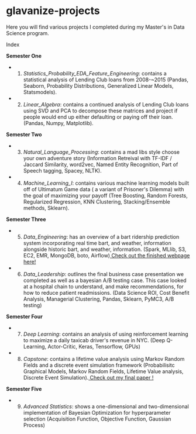 # glavanize-projects
Here you will find various projects I completed during my Master's in Data Science program.

Index

**Semester One**

- 1) *Statistics_Probability_EDA_Feature_Engineering*: contains a statistical analysis of Lending Club loans from 2008-~2015 (Pandas, Seaborn, Probability Distributions, Generalized Linear Models, Statsmodels). 

- 2) *Linear_Algebra*: contains a continued analysis of Lending Club loans using SVD and PCA to decompose these matrices and project if people would end up either defaulting or paying off their loan. (Pandas, Numpy, Matplotlib).

**Semester Two**

- 3) *Natural_Language_Processing*: contains a mad libs style choose your own adventure story (Information Retreival with TF-IDF / Jaccard Similarity, word2vec, Named Entity Recognition, Part of Speech tagging, Spacey, NLTK).

- 4) *Machine_Learning_I*: contains various machine learning models built off of Ultimatum Game data ( a variant of Prisoner's Dilemma) with the goal of maximizing your payoff (Tree Boosting, Random Forests, Regularized Regression, KNN Clustering, Stacking/Ensemble methods, Sklearn).

**Semester Three**

- 5) *Data_Engineering*: has an overview of a bart ridership prediction system incorporating real time bart, and weather, information alongside historic bart, and weather, information. (Spark, MLlib, S3, EC2, EMR, MongoDB, boto, Airflow)<a href="http://bart-capacity-predictions.com.s3-website-us-east-1.amazonaws.com/"> Check out the finished webpage here! </a>


- 6) *Data_Leadership*: outlines the final business case presentation we completed as well as a bayesian A/B testing case. This case looked at a hospital chain to understand, and make recommendations, for how to reduce patient readmissions. (Data Science ROI, Cost Benefit Analysis, Managerial Clustering, Pandas, Sklearn, PyMC3, A/B testing)  

**Semester Four**

- 7) *Deep Learning*: contains an analysis of using reinforcement learning to maximize a daily taxicab driver's revenue in NYC. (Deep Q-Learning, Actor-Critic, Keras, Tensorflow, GPUs)
- 8) *Capstone*: contains a lifetime value analysis using Markov Random Fields and a discrete event simulation framework (Probabilisitc Graphical Models, Markov Random Fields, Lifetime Value analysis, Discrete Event Simulation).<a href="https://docs.google.com/document/d/1PA-Z_HjjJqIGBlQ26dMYruw4NfN-uFgtTD1LGV2BSTM/edit?usp=sharing"> Check out my final paper ! </a>

**Semester Five**
- 9) *Advanced Statistics*: shows a one-dimensional and two-dimensional implementation of Bayesian Optimization for hyperparameter selection (Acquisition Function, Objective Function, Gaussian Process)
